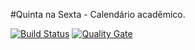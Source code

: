 #Quinta na Sexta - Calendário acadêmico.

[![Build Status](https://travis-ci.org/kaiqueorange/QuintaNaSexta.svg?branch=master)](https://travis-ci.org/kaiqueorange/QuintaNaSexta)
[![Quality Gate](https://sonarqube.com/dashboard/index?id=br.com.ufg%3Aquinta-calendario-sexta)](https://sonarqube.com/dashboard/index?id=br.com.ufg%3Aquinta-calendario-sexta)
